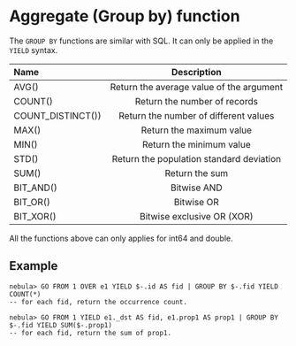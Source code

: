 # Aggregate (Group by) function

The `GROUP BY` functions are similar with SQL. It can only be applied in the `YIELD` syntax.

|Name | Description |
|:----|:----:|
| AVG() | Return the average value of the argument |
| COUNT() | Return the number of records |
| COUNT_DISTINCT()) | Return the number of different values |
| MAX() | Return the maximum value |
| MIN() | Return the minimum value |
| STD() | Return the population standard deviation |
| SUM() | Return the sum |
| BIT_AND()      |   Bitwise AND |
| BIT_OR()        |   Bitwise OR |
| BIT_XOR()     |   Bitwise exclusive OR (XOR) |

All the functions above can only applies for int64 and double.

## Example

```
nebula> GO FROM 1 OVER e1 YIELD $-.id AS fid | GROUP BY $-.fid YIELD COUNT(*)
-- for each fid, return the occurrence count.

nebula> GO FROM 1 YIELD e1._dst AS fid, e1.prop1 AS prop1 | GROUP BY $-.fid YIELD SUM($-.prop1)
-- for each fid, return the sum of prop1.
```
